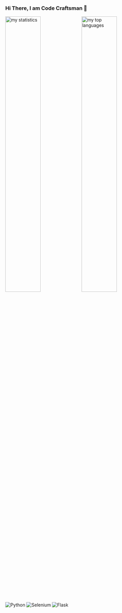 ### Hi There, I am Code Craftsman 👋

<img alt="my statistics" align="left" width="47%" src="https://github-readme-stats.vercel.app/api?username=Banele-dev"/>
<img alt= "my top languages" align="left" width="47%" src="https://github-readme-stats.vercel.app/api/top-langs/?username=Banele-dev&layout=compact"/>

![Python](https://img.shields.io/badge/Python-3.9-blue)
![Selenium](https://img.shields.io/badge/Django-3.2-green)
![Flask](https://img.shields.io/badge/Flask-2.0-orange)
